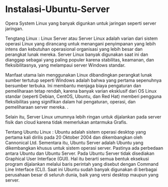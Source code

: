 # Instalasi-Ubuntu-Server
Opera System Linux yang banyak digunkan untuk jaringan seperti server jaringan.

Tengtang Linux :
Linux Server atau Server Linux adalah varian dari sistem operasi Linux yang dirancang untuk menangani penyimpanan yang lebih intens
dan kebutuhan operasional organisasi yang lebih besar dan perangkat lunak mereka. Server Linux banyak digunakan saat ini dan
dianggap sebagai yang paling populer karena stabilitas, keamanan, dan fleksibilitasnya, yang melampaui server Windows
standar.

Manfaat utama lain menggunakan Linux dibandingkan perangkat lunak sumber tertutup seperti Windows adalah bahwa yang
pertama sepenuhnya bersumber terbuka. Ini membantu menjaga biaya pengaturan dan pemeliharaan tetap rendah, karena
banyak varian eksklusif dari OS Linux standar (seperti Debian, CentOS, Ubuntu, dan Red Hat) memberi pengguna fleksibilitas
yang signifikan dalam hal pengaturan, operasi, dan pemeliharaan server mereka. .

Selain itu, Server Linux umumnya lebih ringan untuk dijalankan pada server fisik dan cloud karena tidak memerlukan antarmuka
Grafis.

Tentang Ubuntu Linux :
Ubuntu adalah sistem operasi desktop yang pertama kali dirilis pada 20 Oktober 2004 dan dikembangkan oleh Cannonical Ltd. Sementara itu, Ubuntu Server adalah Ubuntu yang dikembangkan khusus untuk sistem operasi server. Pastinya ada perbedaan antara Ubuntu dan Ubuntu Server. Pada Ubuntu Server tidak disediakan Graphical User Interface (GUI). Hal itu berarti semua bentuk eksekusi program dijalankan melalui baris perintah yang disebut dengan Command Line Interface (CLI). Saat ini Ubuntu sudah banyak digunakan di berbagai perusahaan besar di seluruh dunia, baik yang versi desktop maupun yang server.
